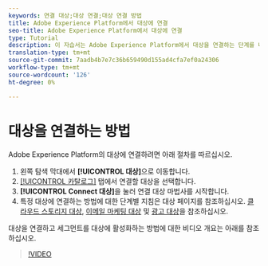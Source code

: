 ```yaml
---
keywords: 연결 대상;대상 연결;대상 연결 방법
title: Adobe Experience Platform에서 대상에 연결
seo-title: Adobe Experience Platform에서 대상에 연결
type: Tutorial
description: 이 자습서는 Adobe Experience Platform에서 대상을 연결하는 단계를 나열합니다
translation-type: tm+mt
source-git-commit: 7aadb4b7e7c36b659490d155ad4cfa7ef0a24306
workflow-type: tm+mt
source-wordcount: '126'
ht-degree: 0%

---
```



# 대상을 연결하는 방법

Adobe Experience Platform의 대상에 연결하려면 아래 절차를 따르십시오.

1. 왼쪽 탐색 막대에서 **[!UICONTROL 대상]**&#x200B;으로 이동합니다.
2. [[!UICONTROL 카탈로그]](./destinations-workspace.md#catalog) 탭에서 연결할 대상을 선택합니다.
3. **[!UICONTROL Connect 대상]**&#x200B;을 눌러 연결 대상 마법사를 시작합니다.
4. 특정 대상에 연결하는 방법에 대한 단계별 지침은 대상 페이지를 참조하십시오. [클라우드 스토리지 대상](../catalog/cloud-storage/workflow.md), [이메일 마케팅 대상](../catalog/email-marketing/overview.md) 및 [광고 대상](../catalog/advertising/overview.md)을 참조하십시오.

대상을 연결하고 세그먼트를 대상에 활성화하는 방법에 대한 비디오 개요는 아래를 참조하십시오.

>[!VIDEO](https://video.tv.adobe.com/v/29710?quality=12)